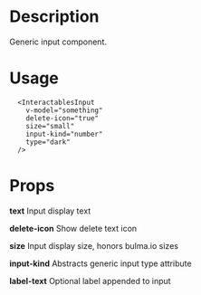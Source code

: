 # Description
Generic input component.

# Usage
```vue
  <InteractablesInput
    v-model="something"
    delete-icon="true"
    size="small"
    input-kind="number"
    type="dark"
  />
```

# Props

**text** Input display text

**delete-icon** Show delete text icon

**size** Input display size, honors bulma.io sizes

**input-kind** Abstracts generic input type attribute

**label-text** Optional label appended to input